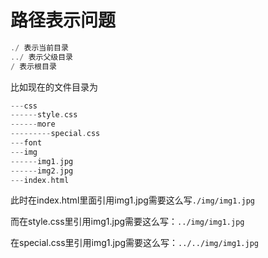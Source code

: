 # 路径表示问题

```cpp
./ 表示当前目录
../ 表示父级目录
/ 表示根目录
```

比如现在的文件目录为

```cpp
---css
------style.css
------more
---------special.css
---font
---img
------img1.jpg
------img2.jpg
---index.html
```

此时在index.html里面引用img1.jpg需要这么写`./img/img1.jpg`

而在style.css里引用img1.jpg需要这么写：`../img/img1.jpg`

在special.css里引用img1.jpg需要这么写：`../../img/img1.jpg`